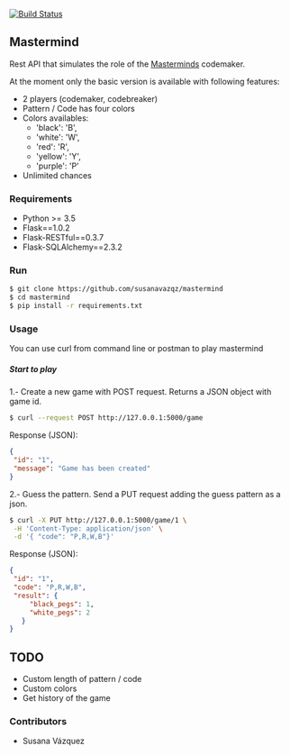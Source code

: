 [![Build Status](https://travis-ci.org/susanavazqz/mastermind.svg?branch=master)](https://travis-ci.org/susanavazqz/mastermind)

## Mastermind

Rest API that simulates the role of the [Masterminds](https://en.wikipedia.org/wiki/Mastermind_(board_game)) codemaker.  

At the moment only the basic version is available with following features:
* 2 players (codemaker, codebreaker)
* Pattern / Code has four colors
* Colors availables: 
    * 'black': 'B',
    * 'white': 'W',
    * 'red': 'R',
    * 'yellow': 'Y',
    * 'purple': 'P'
* Unlimited chances

### Requirements

* Python >= 3.5
* Flask==1.0.2
* Flask-RESTful==0.3.7
* Flask-SQLAlchemy==2.3.2


### Run

```bash
$ git clone https://github.com/susanavazqz/mastermind
$ cd mastermind
$ pip install -r requirements.txt
```


### Usage

You can use curl from command line or postman to play mastermind

##### Start to play
 
 1.- Create a new game with POST request. Returns a JSON object with game id.
 
 ```bash
 $ curl --request POST http://127.0.0.1:5000/game
 
 ```
 Response (JSON):
 ```json
 {
  "id": "1",
  "message": "Game has been created"
 }
 ```
 
 2.- Guess the pattern. Send a PUT request adding the guess pattern as a json. 
 
 ```bash
 $ curl -X PUT http://127.0.0.1:5000/game/1 \
  -H 'Content-Type: application/json' \
  -d '{ "code": "P,R,W,B"}'
 ```
 
 Response (JSON):
 ```json
 {
  "id": "1",
  "code": "P,R,W,B",
  "result": { 
      "black_pegs": 1,
      "white_pegs": 2
    }
 }
 ```
 
## TODO

* Custom length of pattern / code
* Custom colors
* Get history of the game


### Contributors

* Susana Vázquez




